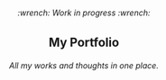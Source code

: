 <h6 align="center">:wrench: Work in progress :wrench:
</h6>

<h2 align="center">My Portfolio</h2>
<h6 align="center">All my works and thoughts in one place.</h6>
